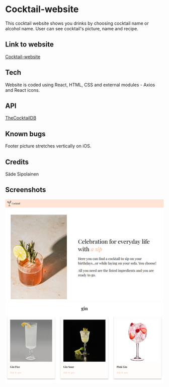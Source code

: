 # Cocktail-website

This cocktail website shows you drinks by choosing cocktail name or alcohol name.
User can see cocktail's picture, name and recipe.

## Link to website

[Cocktail-website](https://cocktail-website-jade.vercel.app/)

## Tech

Website is coded using React, HTML, CSS and external modules - Axios and React icons.

## API

[TheCocktailDB](https://www.thecocktaildb.com/)

## Known bugs

Footer picture stretches vertically on iOS.

## Credits

Säde Sipolainen

## Screenshots

![Screenshot 1](./screenshots/Screenshot1.png)
![Screenshot 2](./screenshots/Screenshot2.png)

